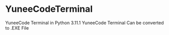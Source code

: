# YuneeCodeTerminal
YuneeCode Terminal in Python 3.11.1
YuneeCode Terminal Can be converted to .EXE File
